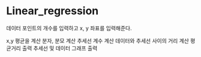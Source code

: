 # Linear_regression

데이터 포인트의 개수를 입력하고
x, y 좌표를 입력해준다.

x,y 평균을 계산
분자, 분모 계산
추세선 계수 계산
데이터와 추세선 사이의 거리 계산
평균거리 출력
추세선 및 데이터 그래프 출력
